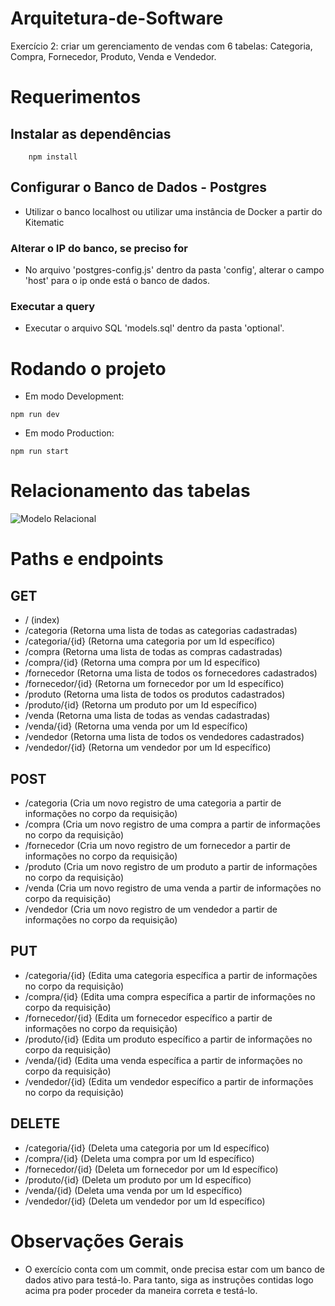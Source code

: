 # Arquitetura-de-Software
Exercício 2: criar um gerenciamento de vendas com 6 tabelas: Categoria, Compra, Fornecedor, Produto, Venda e Vendedor.

# Requerimentos

## Instalar as dependências
```
    npm install
```

## Configurar o Banco de Dados - Postgres
- Utilizar o banco localhost ou utilizar uma instância de Docker a partir do Kitematic

### Alterar o IP do banco, se preciso for
- No arquivo 'postgres-config.js' dentro da pasta 'config', alterar o campo 'host' para o ip onde está o banco de dados.

### Executar a query
- Executar o arquivo SQL 'models.sql' dentro da pasta 'optional'.

# Rodando o projeto
- Em modo Development:
```
npm run dev
```

- Em modo Production:
```
npm run start
```

# Relacionamento das tabelas

![Modelo Relacional](https://github.com/rodrigorpo/Arquitetura-de-Software/blob/master/exercicio2/optional/relacionamento-tabelas-ex-2.jpg?raw=true)


# Paths e endpoints

## GET
- / (index)
- /categoria (Retorna uma lista de todas as categorias cadastradas)
- /categoria/{id} (Retorna uma categoria por um Id específico)
- /compra (Retorna uma lista de todas as compras cadastradas)
- /compra/{id} (Retorna uma compra por um Id específico)
- /fornecedor (Retorna uma lista de todos os fornecedores cadastrados)
- /fornecedor/{id} (Retorna um fornecedor por um Id específico)
- /produto (Retorna uma lista de todos os produtos cadastrados)
- /produto/{id} (Retorna um produto por um Id específico)
- /venda (Retorna uma lista de todas as vendas cadastradas)
- /venda/{id} (Retorna uma venda por um Id específico)
- /vendedor (Retorna uma lista de todos os vendedores cadastrados)
- /vendedor/{id} (Retorna um vendedor por um Id específico)

## POST
- /categoria (Cria um novo registro de uma categoria a partir de informações no corpo da requisição)
- /compra (Cria um novo registro de uma compra a partir de informações no corpo da requisição)
- /fornecedor (Cria um novo registro de um fornecedor a partir de informações no corpo da requisição)
- /produto (Cria um novo registro de um produto a partir de informações no corpo da requisição)
- /venda (Cria um novo registro de uma venda a partir de informações no corpo da requisição)
- /vendedor (Cria um novo registro de um vendedor a partir de informações no corpo da requisição)

## PUT
- /categoria/{id} (Edita uma categoria específica a partir de informações no corpo da requisição)
- /compra/{id} (Edita uma compra específica a partir de informações no corpo da requisição)
- /fornecedor/{id} (Edita um fornecedor específico a partir de informações no corpo da requisição)
- /produto/{id} (Edita um produto específico a partir de informações no corpo da requisição)
- /venda/{id} (Edita uma venda específica a partir de informações no corpo da requisição)
- /vendedor/{id} (Edita um vendedor específico a partir de informações no corpo da requisição)

## DELETE
- /categoria/{id} (Deleta uma categoria por um Id específico)
- /compra/{id} (Deleta uma compra por um Id específico)
- /fornecedor/{id} (Deleta um fornecedor por um Id específico)
- /produto/{id} (Deleta um produto por um Id específico)
- /venda/{id} (Deleta uma venda por um Id específico)
- /vendedor/{id} (Deleta um vendedor por um Id específico)

# Observações Gerais
- O exercício conta com um commit, onde precisa estar com um banco de dados ativo para testá-lo. Para tanto, siga as instruções contidas logo acima pra poder proceder da maneira correta e testá-lo.